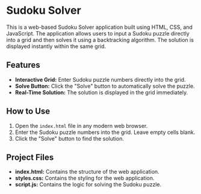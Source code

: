 # Sudoku Solver

This is a web-based Sudoku Solver application built using HTML, CSS, and JavaScript. The application allows users to input a Sudoku puzzle directly into a grid and then solves it using a backtracking algorithm. The solution is displayed instantly within the same grid.

## Features

- **Interactive Grid:** Enter Sudoku puzzle numbers directly into the grid.
- **Solve Button:** Click the "Solve" button to automatically solve the puzzle.
- **Real-Time Solution:** The solution is displayed in the grid immediately.

## How to Use

1. Open the `index.html` file in any modern web browser.
2. Enter the Sudoku puzzle numbers into the grid. Leave empty cells blank.
3. Click the "Solve" button to find the solution.

## Project Files

- **index.html:** Contains the structure of the web application.
- **styles.css:** Contains the styling for the web application.
- **script.js:** Contains the logic for solving the Sudoku puzzle.


